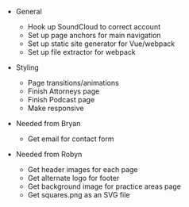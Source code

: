 - General
    - Hook up SoundCloud to correct account
    - Set up page anchors for main navigation
    - Set up static site generator for Vue/webpack
    - Set up file extractor for webpack

- Styling
    - Page transitions/animations
    - Finish Attorneys page
    - Finish Podcast page
    - Make responsive

- Needed from Bryan
    - Get email for contact form

- Needed from Robyn
    - Get header images for each page
    - Get alternate logo for footer
    - Get background image for practice areas page
    - Get squares.png as an SVG file
